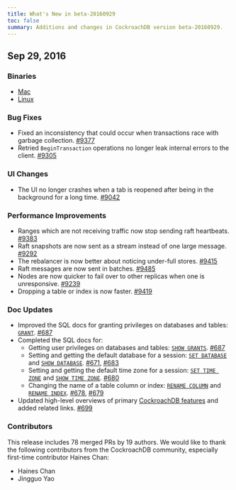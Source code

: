 ```yaml
---
title: What's New in beta-20160929
toc: false
summary: Additions and changes in CockroachDB version beta-20160929.
---
```


## Sep 29, 2016

### Binaries

- [Mac](https://binaries.cockroachdb.com/cockroach-beta-20160929.darwin-10.9-amd64.tgz)
- [Linux](https://binaries.cockroachdb.com/cockroach-beta-20160929.linux-amd64.tgz)

### Bug Fixes

- Fixed an inconsistency that could occur when transactions race with garbage collection. [#9377](https://github.com/cockroachdb/cockroach/pull/9377)
- Retried `BeginTransaction` operations no longer leak internal errors to the client. [#9305](https://github.com/cockroachdb/cockroach/pull/9305)

### UI Changes

- The UI no longer crashes when a tab is reopened after being in the background for a long time. [#9042](https://github.com/cockroachdb/cockroach/pull/9042)

### Performance Improvements

- Ranges which are not receiving traffic now stop sending raft heartbeats. [#9383](https://github.com/cockroachdb/cockroach/pull/9383)
- Raft snapshots are now sent as a stream instead of one large message. [#9292](https://github.com/cockroachdb/cockroach/pull/9292)
- The rebalancer is now better about noticing under-full stores. [#9415](https://github.com/cockroachdb/cockroach/pull/9415)
- Raft messages are now sent in batches. [#9485](https://github.com/cockroachdb/cockroach/pull/9485)
- Nodes are now quicker to fail over to other replicas when one is unresponsive. [#9239](https://github.com/cockroachdb/cockroach/pull/9239)
- Dropping a table or index is now faster. [#9419](https://github.com/cockroachdb/cockroach/pull/9419)

### Doc Updates

- Improved the SQL docs for granting privileges on databases and tables: [`GRANT`](grant.html). [#687](https://github.com/cockroachdb/docs/pull/687)
- Completed the SQL docs for:
    - Getting user privileges on databases and tables: [`SHOW GRANTS`](show-grants.html). [#687](https://github.com/cockroachdb/docs/pull/687) 
    - Setting and getting the default database for a session: [`SET DATABASE`](set-database.html) and [`SHOW DATABASE`](show-database.html). [#671](https://github.com/cockroachdb/docs/pull/671), [#683](https://github.com/cockroachdb/docs/pull/683) 
    - Setting and getting the default time zone for a session: [`SET TIME ZONE`](set-time-zone.html) and [`SHOW TIME ZONE`](show-time-zone.html). [#680](https://github.com/cockroachdb/docs/pull/680)
    - Changing the name of a table column or index: [`RENAME COLUMN`](rename-column.html) and [`RENAME INDEX`](rename-index.html). [#678](https://github.com/cockroachdb/docs/pull/678), [#679](https://github.com/cockroachdb/docs/pull/679)
- Updated high-level overviews of primary [CockroachDB features](strong-consistency.html) and added related links. [#699](https://github.com/cockroachdb/docs/pull/699)

### Contributors

This release includes 78 merged PRs by 19 authors. We would like to thank the following contributors from the CockroachDB community, especially first-time contributor Haines Chan:

- Haines Chan
- Jingguo Yao
